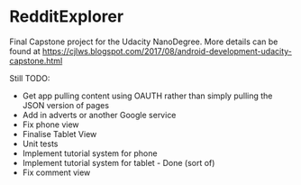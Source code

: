 # RedditExplorer

Final Capstone project for the Udacity NanoDegree.  More details can be found at https://cjlws.blogspot.com/2017/08/android-development-udacity-capstone.html

Still TODO:
* Get app pulling content using OAUTH rather than simply pulling the JSON version of pages
* Add in adverts or another Google service
* Fix phone view
* Finalise Tablet View
* Unit tests
* Implement tutorial system for phone
* Implement tutorial system for tablet - Done (sort of)
* Fix comment view

